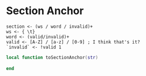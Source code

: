 # Section Anchor


```peg
section <- (ws / word / invalid)+
ws <- { \t}
word <- (valid/invalid)+
valid <- [A-Z] / [a-z] / [0-9] ; I think that's it?
`invalid` <- !valid 1
```

```lua
local function toSectionAnchor(str)
   
end
```
